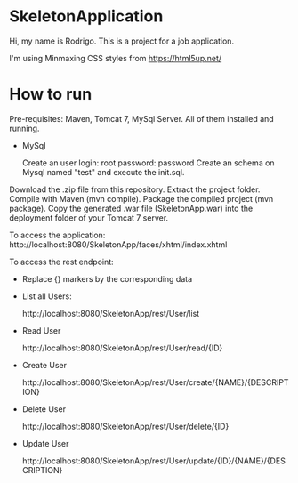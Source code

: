 # SkeletonApplication

Hi, my name is Rodrigo.
This is a project for a job application.


I'm using Minmaxing CSS styles from https://html5up.net/

# How to run

Pre-requisites: Maven, Tomcat 7, MySql Server. All of them installed and running.

* MySql
        
    Create an user login: root password: password
    Create an schema on Mysql named "test" and execute the init.sql.

Download the .zip file from this repository. 
Extract the project folder.
Compile with Maven (mvn compile).
Package the compiled project (mvn package).
Copy the generated .war file (SkeletonApp.war) into the deployment folder of your Tomcat 7 server.

To access the application:
http://localhost:8080/SkeletonApp/faces/xhtml/index.xhtml


To access the rest endpoint:
* Replace {} markers by the corresponding data

- List all Users:

    http://localhost:8080/SkeletonApp/rest/User/list 


- Read User

    http://localhost:8080/SkeletonApp/rest/User/read/{ID} 


- Create User

    http://localhost:8080/SkeletonApp/rest/User/create/{NAME}/{DESCRIPTION}

- Delete User

    http://localhost:8080/SkeletonApp/rest/User/delete/{ID}

- Update User

    http://localhost:8080/SkeletonApp/rest/User/update/{ID}/{NAME}/{DESCRIPTION}
